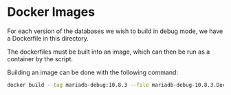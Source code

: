 # Docker Images

For each version of the databases we wish to build in debug mode, we have a Dockerfile in this directory.

The dockerfiles must be built into an image, which can then be run as a container by the script.

Building an image can be done with the following command:

```bash
docker build --tag mariadb-debug:10.8.3 --file mariadb-debug-10.8.3.Dockerfile .
```